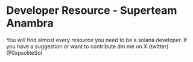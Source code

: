 # Developer Resource - Superteam Anambra

You will find almost every resource you need to be a solana developer.
If you have a suggestion or want to contribute dm me on X (twitter) @0xpsoliteSol

